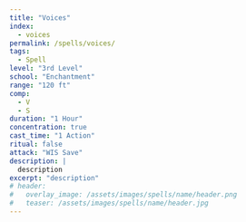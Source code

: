 ```yaml
---
title: "Voices"
index:
  - voices
permalink: /spells/voices/
tags:
  - Spell
level: "3rd Level"
school: "Enchantment"
range: "120 ft"
comp:
  - V
  - S
duration: "1 Hour"
concentration: true
cast_time: "1 Action"
ritual: false
attack: "WIS Save"
description: |
  description
excerpt: "description"
# header:
#   overlay_image: /assets/images/spells/name/header.png
#   teaser: /assets/images/spells/name/header.jpg
---
```

